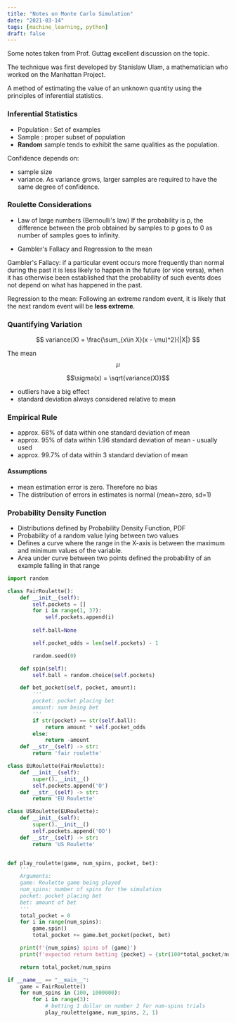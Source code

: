 ```yaml
---
title: "Notes on Monte Carlo Simulation"
date: "2021-03-14"
tags: [machine_learning, python]
draft: false
---
```


Some notes taken from Prof. Guttag excellent discussion on the topic.

The technique was first developed by Stanislaw Ulam, a mathematician who worked on the Manhattan Project.

A method of estimating the value of an unknown quantity using the principles of inferential statistics.

### Inferential Statistics

- Population : Set of examples
- Sample : proper subset of population
- **Random** sample tends to exhibit the same qualities as the population.

Confidence depends on:

- sample size
- variance. As variance grows, larger samples are required to have the same degree of confidence.

### Roulette Considerations

- Law of large numbers (Bernoulli's law)
    If the probability is p, the difference between the prob obtained by samples to p goes to 0 as number of samples goes to infinity.

- Gambler's Fallacy and Regression to the mean

Gambler's Fallacy: if a particular event occurs more frequently than normal during the past it is less likely to happen in the future (or vice versa), when it has otherwise been established that the probability of such events does not depend on what has happened in the past.

Regression to the mean: Following an extreme random event, it is likely that the next random event will be **less extreme**.

### Quantifying Variation

$$ variance(X) = \frac{\sum_{x\in X}(x - \mu)^2}{|X|} $$

The mean $$\mu$$

$$\sigma(x) = \sqrt{variance(X)}$$

- outliers have a big effect
- standard deviation always considered relative to mean

### Empirical Rule

- approx. 68% of data within one standard deviation of mean
- approx. 95% of data within 1.96 standard deviation of mean - usually used
- approx. 99.7% of data within 3 standard deviation of mean

#### Assumptions

- mean estimation error is zero. Therefore no bias
- The distribution of errors in estimates is normal (mean=zero, sd=1)

### Probability Density Function

- Distributions defined by Probability Density Function, PDF
- Probability of a random value lying between two values
- Defines a curve where the range in the X-axis is between the maximum and minimum values of the variable.
- Area under curve between two points defined the probability of an example falling in that range


```python
import random

class FairRoulette():
    def __init__(self):
        self.pockets = []
        for i in range(1, 37):
            self.pockets.append(i)
        
        self.ball=None

        self.pocket_odds = len(self.pockets) - 1

        random.seed(0)

    def spin(self):
        self.ball = random.choice(self.pockets)

    def bet_pocket(self, pocket, amount):
        '''
        pocket: pocket placing bet
        amount: sum being bet
        '''
        if str(pocket) == str(self.ball):
            return amount * self.pocket_odds
        else:
            return -amount
    def __str__(self) -> str:
        return 'fair roulette'

class EURoulette(FairRoulette):
    def __init__(self):
        super().__init__()
        self.pockets.append('O')
    def __str__(self) -> str:
        return 'EU Roulette'

class USRoulette(EURoulette):
    def __init__(self):
        super().__init__()
        self.pockets.append('OO')
    def __str__(self) -> str:
        return 'US Roulette'


def play_roulette(game, num_spins, pocket, bet):
    '''
    Arguments:
    game: Roulette game being played
    num_spins: number of spins for the simulation
    pocket: pocket placing bet
    bet: amount of bet
    '''
    total_pocket = 0
    for i in range(num_spins):
        game.spin()
        total_pocket += game.bet_pocket(pocket, bet)

    print(f'{num_spins} spins of {game}')
    print(f'expected return betting {pocket} = {str(100*total_pocket/num_spins)}%')

    return total_pocket/num_spins

if __name__ == "__main__":
    game = FairRoulette()
    for num_spins in (100, 1000000):
        for i in range(3):
            # betting 1 dollar on number 2 for num-spins trials
            play_roulette(game, num_spins, 2, 1)
```
